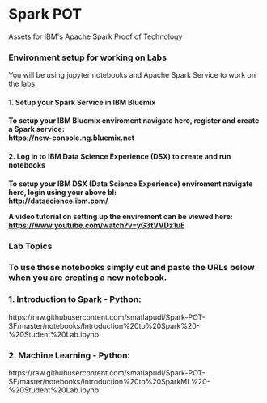 # Spark POT
Assets for IBM's Apache Spark Proof of Technology

<h3>Environment setup for working on Labs</h3>
You will be using jupyter notebooks and Apache Spark Service to work on the labs.

<h4> 1. Setup your Spark Service in IBM Bluemix <h4>
To setup your IBM Bluemix enviroment navigate here, register and create a Spark service:<br>
https://new-console.ng.bluemix.net

<h4> 2. Log in to IBM Data Science Experience (DSX) to create and run notebooks <h4>
To setup your IBM DSX (Data Science Experience) enviroment navigate here, login using your above bl:<br>
http://datascience.ibm.com/

A video tutorial on setting up the enviroment can be viewed here:<br>
https://www.youtube.com/watch?v=yG3tVVDz1uE


<h3> Lab Topics <h3>
To use these notebooks simply cut and paste the URLs below when you are creating a new notebook.

<h3>1. Introduction to Spark - Python:</h3>
https://raw.githubusercontent.com/smatlapudi/Spark-POT-SF/master/notebooks/Introduction%20to%20Spark%20-%20Student%20Lab.ipynb


<h3>2. Machine Learning - Python:</h3>
https://raw.githubusercontent.com/smatlapudi/Spark-POT-SF/master/notebooks/Introduction%20to%20SparkML%20-%20Student%20Lab.ipynb

<br>
<br>



